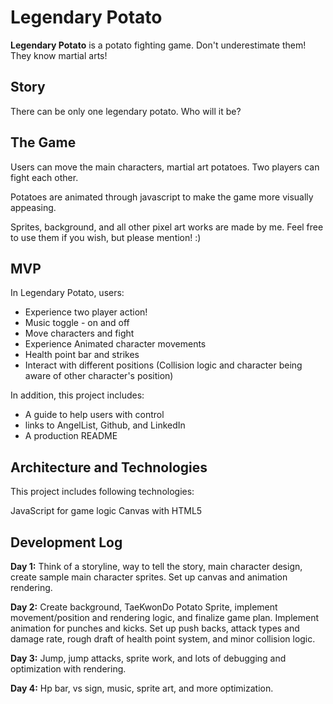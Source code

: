 # Legendary Potato

**Legendary Potato** is a potato fighting game. Don't underestimate them! They know martial arts! <br/>


## Story

There can be only one legendary potato. Who will it be?


## The Game

Users can move the main characters, martial art potatoes. Two players can fight each other.

Potatoes are animated through javascript to make the game more visually appeasing.

Sprites, background, and all other pixel art works are made by me. Feel free to use them if you wish, but please mention! :)



## MVP

In Legendary Potato, users:

* Experience two player action!
* Music toggle - on and off
* Move characters and fight
* Experience Animated character movements
* Health point bar and strikes
* Interact with different positions (Collision logic and character being aware of other character's position)

In addition, this project includes:

* A guide to help users with control
* links to AngelList, Github, and LinkedIn
* A production README


## Architecture and Technologies

This project includes following technologies:

JavaScript for game logic
Canvas with HTML5


## Development Log

**Day 1:** Think of a storyline, way to tell the story, main character design, create sample main character sprites. Set up canvas and animation rendering.



**Day 2:** Create background, TaeKwonDo Potato Sprite, implement movement/position and rendering logic, and finalize game plan. Implement animation for punches and kicks. Set up push backs, attack types and damage rate, rough draft of health point system, and minor collision logic.

**Day 3:** Jump, jump attacks, sprite work, and lots of debugging and optimization with rendering.

**Day 4:** Hp bar, vs sign, music, sprite art, and more optimization.
